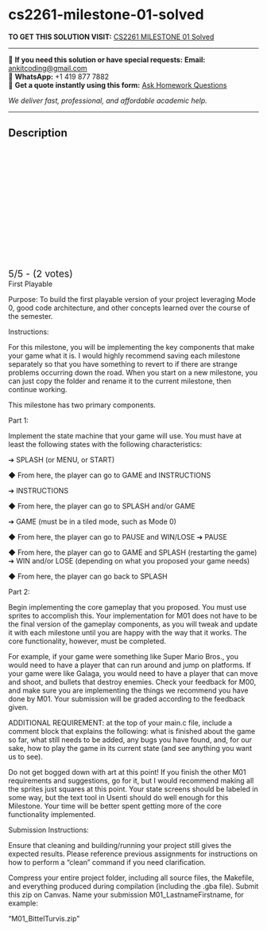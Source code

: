 # cs2261-milestone-01-solved
**TO GET THIS SOLUTION VISIT:** [CS2261 MILESTONE 01 Solved](https://www.ankitcodinghub.com/product/cs2261-milestone-01-solved/)


---

📩 **If you need this solution or have special requests:** **Email:** ankitcoding@gmail.com  
📱 **WhatsApp:** +1 419 877 7882  
📄 **Get a quote instantly using this form:** [Ask Homework Questions](https://www.ankitcodinghub.com/services/ask-homework-questions/)

*We deliver fast, professional, and affordable academic help.*

---

<h2>Description</h2>



<div class="kk-star-ratings kksr-auto kksr-align-center kksr-valign-top" data-payload="{&quot;align&quot;:&quot;center&quot;,&quot;id&quot;:&quot;121023&quot;,&quot;slug&quot;:&quot;default&quot;,&quot;valign&quot;:&quot;top&quot;,&quot;ignore&quot;:&quot;&quot;,&quot;reference&quot;:&quot;auto&quot;,&quot;class&quot;:&quot;&quot;,&quot;count&quot;:&quot;2&quot;,&quot;legendonly&quot;:&quot;&quot;,&quot;readonly&quot;:&quot;&quot;,&quot;score&quot;:&quot;5&quot;,&quot;starsonly&quot;:&quot;&quot;,&quot;best&quot;:&quot;5&quot;,&quot;gap&quot;:&quot;4&quot;,&quot;greet&quot;:&quot;Rate this product&quot;,&quot;legend&quot;:&quot;5\/5 - (2 votes)&quot;,&quot;size&quot;:&quot;24&quot;,&quot;title&quot;:&quot;CS2261 MILESTONE 01 Solved&quot;,&quot;width&quot;:&quot;138&quot;,&quot;_legend&quot;:&quot;{score}\/{best} - ({count} {votes})&quot;,&quot;font_factor&quot;:&quot;1.25&quot;}">

<div class="kksr-stars">

<div class="kksr-stars-inactive">
            <div class="kksr-star" data-star="1" style="padding-right: 4px">


<div class="kksr-icon" style="width: 24px; height: 24px;"></div>
        </div>
            <div class="kksr-star" data-star="2" style="padding-right: 4px">


<div class="kksr-icon" style="width: 24px; height: 24px;"></div>
        </div>
            <div class="kksr-star" data-star="3" style="padding-right: 4px">


<div class="kksr-icon" style="width: 24px; height: 24px;"></div>
        </div>
            <div class="kksr-star" data-star="4" style="padding-right: 4px">


<div class="kksr-icon" style="width: 24px; height: 24px;"></div>
        </div>
            <div class="kksr-star" data-star="5" style="padding-right: 4px">


<div class="kksr-icon" style="width: 24px; height: 24px;"></div>
        </div>
    </div>

<div class="kksr-stars-active" style="width: 138px;">
            <div class="kksr-star" style="padding-right: 4px">


<div class="kksr-icon" style="width: 24px; height: 24px;"></div>
        </div>
            <div class="kksr-star" style="padding-right: 4px">


<div class="kksr-icon" style="width: 24px; height: 24px;"></div>
        </div>
            <div class="kksr-star" style="padding-right: 4px">


<div class="kksr-icon" style="width: 24px; height: 24px;"></div>
        </div>
            <div class="kksr-star" style="padding-right: 4px">


<div class="kksr-icon" style="width: 24px; height: 24px;"></div>
        </div>
            <div class="kksr-star" style="padding-right: 4px">


<div class="kksr-icon" style="width: 24px; height: 24px;"></div>
        </div>
    </div>
</div>


<div class="kksr-legend" style="font-size: 19.2px;">
            5/5 - (2 votes)    </div>
    </div>
First Playable

Purpose: To build the first playable version of your project leveraging Mode 0, good code architecture, and other concepts learned over the course of the semester.

Instructions:

For this milestone, you will be implementing the key components that make your game what it is. I would highly recommend saving each milestone separately so that you have something to revert to if there are strange problems occurring down the road. When you start on a new milestone, you can just copy the folder and rename it to the current milestone, then continue working.

This milestone has two primary components.

Part 1:

Implement the state machine that your game will use. You must have at least the following states with the following characteristics:

➔ SPLASH (or MENU, or START)

◆ From here, the player can go to GAME and INSTRUCTIONS

➔ INSTRUCTIONS

◆ From here, the player can go to SPLASH and/or GAME

➔ GAME (must be in a tiled mode, such as Mode 0)

◆ From here, the player can go to PAUSE and WIN/LOSE ➔ PAUSE

◆ From here, the player can go to GAME and SPLASH (restarting the game) ➔ WIN and/or LOSE (depending on what you proposed your game needs)

◆ From here, the player can go back to SPLASH

Part 2:

Begin implementing the core gameplay that you proposed. You must use sprites to accomplish this. Your implementation for M01 does not have to be the final version of the gameplay components, as you will tweak and update it with each milestone until you are happy with the way that it works. The core functionality, however, must be completed.

For example, if your game were something like Super Mario Bros., you would need to have a player that can run around and jump on platforms. If your game were like Galaga, you would need to have a player that can move and shoot, and bullets that destroy enemies. Check your feedback for M00, and make sure you are implementing the things we recommend you have done by M01. Your submission will be graded according to the feedback given.

ADDITIONAL REQUIREMENT: at the top of your main.c file, include a comment block that explains the following: what is finished about the game so far, what still needs to be added, any bugs you have found, and, for our sake, how to play the game in its current state (and see anything you want us to see).

Do not get bogged down with art at this point! If you finish the other M01 requirements and suggestions, go for it, but I would recommend making all the sprites just squares at this point. Your state screens should be labeled in some way, but the text tool in Usenti should do well enough for this Milestone. Your time will be better spent getting more of the core functionality implemented.

Submission Instructions:

Ensure that cleaning and building/running your project still gives the expected results. Please reference previous assignments for instructions on how to perform a “clean” command if you need clarification.

Compress your entire project folder, including all source files, the Makefile, and everything produced during compilation (including the .gba file). Submit this zip on Canvas. Name your submission M01_LastnameFirstname, for example:

“M01_BittelTurvis.zip”
